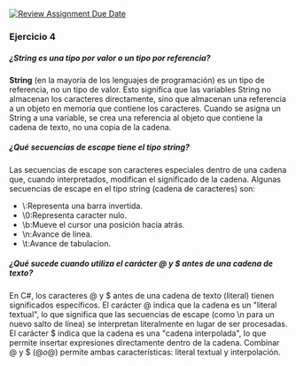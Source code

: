 [![Review Assignment Due Date](https://classroom.github.com/assets/deadline-readme-button-22041afd0340ce965d47ae6ef1cefeee28c7c493a6346c4f15d667ab976d596c.svg)](https://classroom.github.com/a/24pP-Pw_)

### Ejercicio 4
##### ¿String es una tipo por valor o un tipo por referencia?
**String** (en la mayoría de los lenguajes de programación) es un tipo de referencia, no un tipo de valor. Esto significa que las variables String no almacenan los caracteres directamente, sino que almacenan una referencia a un objeto en memoria que contiene los caracteres. 
Cuando se asigna un String a una variable, se crea una referencia al objeto que contiene la cadena de texto, no una copia de la cadena.

##### ¿Qué secuencias de escape tiene el tipo string?
Las secuencias de escape son caracteres especiales dentro de una cadena que, cuando interpretados, modifican el significado de la cadena. Algunas secuencias de escape en el tipo string (cadena de caracteres) son:
- \\:Representa una barra invertida.
- \\0:Representa caracter nulo.
- \\b:Mueve el cursor una posición hacia atrás.
- \\n:Avance de linea.
- \\t:Avance de tabulacion.

##### ¿Qué sucede cuando utiliza el carácter @ y $ antes de una cadena de texto?
En C#, los caracteres @ y $ antes de una cadena de texto (literal) tienen significados específicos. El carácter @ indica que la cadena es un "literal textual", lo que significa que las secuencias de escape (como \n para un nuevo salto de línea) se interpretan literalmente en lugar de ser procesadas. El carácter $ indica que la cadena es una "cadena interpolada", lo que permite insertar expresiones directamente dentro de la cadena. Combinar @ y $ ($@ o @$) permite ambas características: literal textual y interpolación.